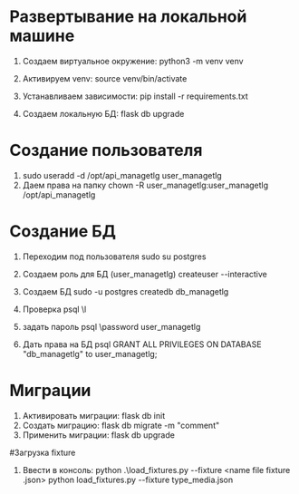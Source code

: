 # Развертывание на локальной машине
1. Создаем виртуальное окружение: python3 -m venv venv
2. Активируем venv: source venv/bin/activate
3. Устанавливаем зависимости: pip install -r requirements.txt

4. Создаем локальную БД: flask db upgrade

# Создание пользователя
1. sudo useradd -d /opt/api_managetlg user_managetlg
2. Даем права на папку chown -R user_managetlg:user_managetlg /opt/api_managetlg

# Создание БД
1. Переходим под пользователя sudo su postgres
2. Создаем роль для БД (user_managetlg) createuser --interactive
3. Создаем БД sudo -u postgres createdb db_managetlg
4. Проверка psql 
            \l
5. задать пароль psql
                 \password user_managetlg

6. Дать права на БД 
            psql
            GRANT ALL PRIVILEGES ON DATABASE "db_managetlg" to user_managetlg;

# Миграции
1. Активировать миграции: flask db init
2. Создать миграцию: flask db migrate -m "comment"
3. Применить миграции: flask db upgrade

#Загрузка fixture
1.  Ввести в консоль: python .\load_fixtures.py --fixture <name file fixture .json> 
python load_fixtures.py --fixture type_media.json